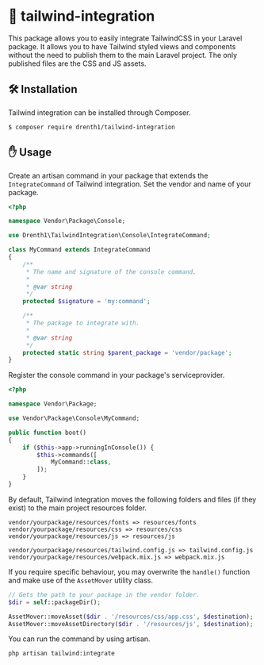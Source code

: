 # 🎨 tailwind-integration

This package allows you to easily integrate TailwindCSS in your Laravel package. It allows you to have Tailwind styled views
and components without the need to publish them to the main Laravel project. The only published files are the CSS and JS assets.

## 🛠️ Installation

Tailwind integration can be installed through Composer.

```
$ composer require drenth1/tailwind-integration
```

## ✋ Usage

Create an artisan command in your package that extends the `IntegrateCommand` of Tailwind integration. Set the vendor and name of your package.

```php
<?php

namespace Vendor\Package\Console;

use Drenth1\TailwindIntegration\Console\IntegrateCommand;

class MyCommand extends IntegrateCommand
{
    /**
     * The name and signature of the console command.
     * 
     * @var string
     */
    protected $signature = 'my:command';

    /**
     * The package to integrate with.
     * 
     * @var string
     */
    protected static string $parent_package = 'vendor/package';
}
```

Register the console command in your package's serviceprovider.

```php
<?php

namespace Vendor\Package;

use Vendor\Package\Console\MyCommand;

public function boot()
{
    if ($this->app->runningInConsole()) {
        $this->commands([
            MyCommand::class,
        ]);
    }
}
```

By default, Tailwind integration moves the following folders and files (if they exist) to the main project resources folder.

```
vendor/yourpackage/resources/fonts => resources/fonts
vendor/yourpackage/resources/css => resources/css
vendor/yourpackage/resources/js => resources/js

vendor/yourpackage/resources/tailwind.config.js => tailwind.config.js
vendor/yourpackage/resources/webpack.mix.js => webpack.mix.js
```

If you require specific behaviour, you may overwrite the `handle()` function and make use of the `AssetMover` utility class.

```php
// Gets the path to your package in the vendor folder.
$dir = self::packageDir();

AssetMover::moveAsset($dir . '/resources/css/app.css', $destination);
AssetMover::moveAssetDirectory($dir . '/resources/js', $destination);
```

You can run the command by using artisan.

```
php artisan tailwind:integrate
```